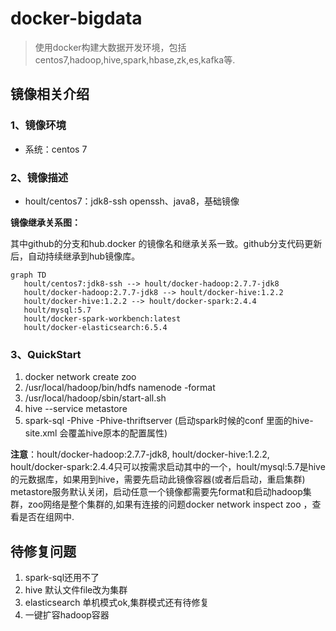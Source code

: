 # docker-bigdata
>使用docker构建大数据开发环境，包括centos7,hadoop,hive,spark,hbase,zk,es,kafka等.

## 镜像相关介绍
### 1、镜像环境

* 系统：centos 7


### 2、镜像描述

* hoult/centos7：jdk8-ssh        openssh、java8，基础镜像


**镜像继承关系图：**

其中github的分支和hub.docker 的镜像名和继承关系一致。github分支代码更新后，自动持续继承到hub镜像库。

```mermaid
graph TD 
   hoult/centos7:jdk8-ssh --> hoult/docker-hadoop:2.7.7-jdk8
   hoult/docker-hadoop:2.7.7-jdk8 --> hoult/docker-hive:1.2.2
   hoult/docker-hive:1.2.2 --> hoult/docker-spark:2.4.4
   hoult/mysql:5.7
   hoult/docker-spark-workbench:latest
   hoult/docker-elasticsearch:6.5.4
```

### 3、QuickStart
1. docker network create zoo 
2. /usr/local/hadoop/bin/hdfs namenode -format
3. /usr/local/hadoop/sbin/start-all.sh
4. hive --service metastore
5. spark-sql -Phive -Phive-thriftserver (启动spark时候的conf 里面的hive-site.xml 会覆盖hive原本的配置属性)

**注意**：hoult/docker-hadoop:2.7.7-jdk8, hoult/docker-hive:1.2.2, hoult/docker-spark:2.4.4只可以按需求启动其中的一个，hoult/mysql:5.7是hive的元数据库，如果用到hive，需要先启动此镜像容器(或者后启动，重启集群)
metastore服务默认关闭，启动任意一个镜像都需要先format和启动hadoop集群，zoo网络是整个集群的,如果有连接的问题docker network inspect zoo ，查看是否在组网中.

## 待修复问题
1. spark-sql还用不了
2. hive 默认文件file改为集群
3. elasticsearch 单机模式ok,集群模式还有待修复
4. 一键扩容hadoop容器